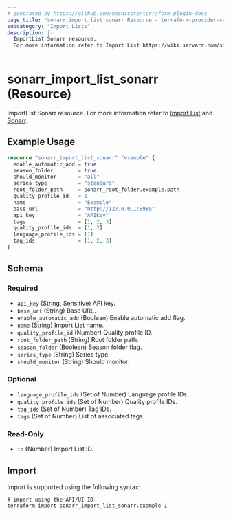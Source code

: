 ```yaml
---
# generated by https://github.com/hashicorp/terraform-plugin-docs
page_title: "sonarr_import_list_sonarr Resource - terraform-provider-sonarr"
subcategory: "Import Lists"
description: |-
  ImportList Sonarr resource.
  For more information refer to Import List https://wiki.servarr.com/sonarr/settings#import-lists and Sonarr https://wiki.servarr.com/sonarr/supported#sonarr.
---
```


# sonarr_import_list_sonarr (Resource)

<!-- subcategory:Import Lists -->
ImportList Sonarr resource.
For more information refer to [Import List](https://wiki.servarr.com/sonarr/settings#import-lists) and [Sonarr](https://wiki.servarr.com/sonarr/supported#sonarr).

## Example Usage

```terraform
resource "sonarr_import_list_sonarr" "example" {
  enable_automatic_add = true
  season_folder        = true
  should_monitor       = "all"
  series_type          = "standard"
  root_folder_path     = sonarr_root_folder.example.path
  quality_profile_id   = 1
  name                 = "Example"
  base_url             = "http://127.0.0.1:8989"
  api_key              = "APIKey"
  tags                 = [1, 2, 3]
  quality_profile_ids  = [1, 2]
  language_profile_ids = [1]
  tag_ids              = [1, 2, 3]
}
```

<!-- schema generated by tfplugindocs -->
## Schema

### Required

- `api_key` (String, Sensitive) API key.
- `base_url` (String) Base URL.
- `enable_automatic_add` (Boolean) Enable automatic add flag.
- `name` (String) Import List name.
- `quality_profile_id` (Number) Quality profile ID.
- `root_folder_path` (String) Root folder path.
- `season_folder` (Boolean) Season folder flag.
- `series_type` (String) Series type.
- `should_monitor` (String) Should monitor.

### Optional

- `language_profile_ids` (Set of Number) Language profile IDs.
- `quality_profile_ids` (Set of Number) Quality profile IDs.
- `tag_ids` (Set of Number) Tag IDs.
- `tags` (Set of Number) List of associated tags.

### Read-Only

- `id` (Number) Import List ID.

## Import

Import is supported using the following syntax:

```shell
# import using the API/UI ID
terraform import sonarr_import_list_sonarr.example 1
```
